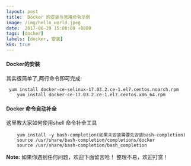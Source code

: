 ```yaml
---
layout: post
title:  Docker 的安装与常用命令示例
image: /img/hello_world.jpeg
date:  2017-06-29 15:00:00 +0800  
tags: [docker]
labels: [docker, 安装]
k8s: true
---
```


#### Docker的安装

   其实很简单了,两行命令即可完成:   
   
~~~   
 yum install docker-ce-selinux-17.03.2.ce-1.el7.centos.noarch.rpm
    yum install docker-ce-17.03.2.ce-1.el7.centos.x86_64.rpm
~~~

#### Docker 命令自动补全

   这里教大家如何使用shell 命令补全工具

~~~   
    yum install -y bash-completion(如果未安装需要先安装bash-completion)
    source /usr/share/bash-completion/completions/docker
    source /usr/share/bash-completion/bash_completion
~~~
    
 **Note:** 如果你遇到任何问题，欢迎下面留言哈！ 整理不易，欢迎打赏！
